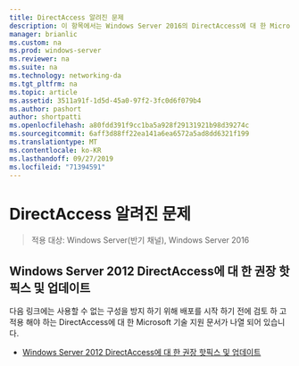 ```yaml
---
title: DirectAccess 알려진 문제
description: 이 항목에서는 Windows Server 2016의 DirectAccess에 대 한 Microsoft 기술 지원 문서 링크를 제공 합니다.
manager: brianlic
ms.custom: na
ms.prod: windows-server
ms.reviewer: na
ms.suite: na
ms.technology: networking-da
ms.tgt_pltfrm: na
ms.topic: article
ms.assetid: 3511a91f-1d5d-45a0-97f2-3fc0d6f079b4
ms.author: pashort
author: shortpatti
ms.openlocfilehash: a80fdd391f9cc1ba5a928f29131921b98d39274c
ms.sourcegitcommit: 6aff3d88ff22ea141a6ea6572a5ad8dd6321f199
ms.translationtype: MT
ms.contentlocale: ko-KR
ms.lasthandoff: 09/27/2019
ms.locfileid: "71394591"
---
```

# <a name="directaccess-known-issues"></a>DirectAccess 알려진 문제

>적용 대상: Windows Server(반기 채널), Windows Server 2016


## <a name="recommended-hotfixes-and-updates-for-windows-server-2012-directaccess"></a>Windows Server 2012 DirectAccess에 대 한 권장 핫픽스 및 업데이트  
다음 링크에는 사용할 수 없는 구성을 방지 하기 위해 배포를 시작 하기 전에 검토 하 고 적용 해야 하는 DirectAccess에 대 한 Microsoft 기술 지원 문서가 나열 되어 있습니다.  
  
-   [Windows Server 2012 DirectAccess에 대 한 권장 핫픽스 및 업데이트](https://support.microsoft.com/kb/2883952)  
  
  


